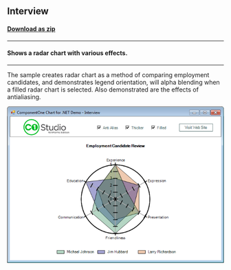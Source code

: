 ## Interview
#### [Download as zip](https://grapecity.github.io/DownGit/#/home?url=https://github.com/GrapeCity/ComponentOne-WinForms-Samples/tree/master/NetFramework\Charts\CS\Interview)
____
#### Shows a radar chart with various effects.
____
The sample creates radar chart as a method of comparing employment candidates, and demonstrates legend orientation, will alpha blending when a filled radar chart is selected.
Also demonstrated are the effects of antialiasing.

![screenshot](screenshot.png)
